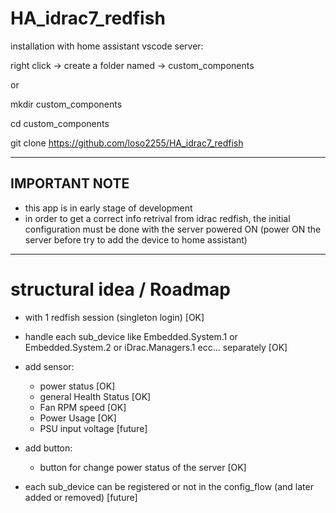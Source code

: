 # HA_idrac7_redfish

installation with home assistant vscode server:

right click -> create a folder named -> custom_components

or

mkdir custom_components

cd custom_components

git clone https://github.com/loso2255/HA_idrac7_redfish

-----------------------------------------------------

## IMPORTANT NOTE
- this app is in early stage of development
- in order to get a correct info retrival from idrac redfish, the initial configuration must be done with the server powered ON (power ON the server before try to add the device to home assistant) 


--------------------------------
# structural idea / Roadmap

- with 1 redfish session (singleton login) [OK]

- handle each sub_device like Embedded.System.1 or Embedded.System.2 or iDrac.Managers.1 ecc...
  separately [OK]

-  add sensor:
    -  power status [OK]
    -  general Health Status [OK]
    -  Fan RPM speed [OK]
    -  Power Usage [OK]
    -  PSU input voltage [future]

-  add button:
    -  button for change power status of the server [OK]
  
- each sub_device can be registered or not in the config_flow (and later added or removed)  [future]
